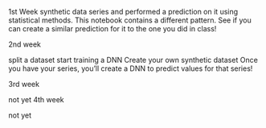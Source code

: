 1st Week
synthetic data series and performed a prediction on it using statistical methods. This notebook contains a different pattern. See if you can create a similar prediction for it to the one you did in class!

2nd week

split a dataset
start training a DNN
Create your own synthetic dataset
Once you have your series, you’ll create a DNN to predict values for that series!


3rd week

not yet
4th week

not yet
